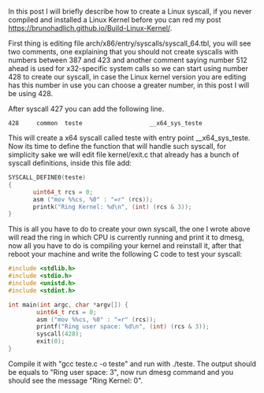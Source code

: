 In this post I will briefly describe how to create a Linux syscall, if you never compiled and installed a Linux Kernel before you
can red my post https://brunohadlich.github.io/Build-Linux-Kernel/.

First thing is editing file arch/x86/entry/syscalls/syscall_64.tbl, you will see two comments, one explaining that you should not
create syscalls with numbers between 387 and 423 and another comment saying number 512 ahead is used for x32-specific system
calls so we can start using number 428 to create our syscall, in case the Linux kernel version you are editing has this number in
use you can choose a greater number, in this post I will be using 428.

After syscall 427 you can add the following line.

```text
428     common  teste                   __x64_sys_teste
```

This will create a x64 syscall called teste with entry point __x64_sys_teste. Now its time to define the function that will
handle such syscall, for simplicity sake we will edit file kernel/exit.c that already has a bunch of syscall definitions, inside
this file add:

```c
SYSCALL_DEFINE0(teste)
{
       uint64_t rcs = 0;
       asm ("mov %%cs, %0" : "=r" (rcs));
       printk("Ring Kernel: %d\n", (int) (rcs & 3));
}
```

This is all you have to do to create your own syscall, the one I wrote above will read the ring in which CPU is currently running
and print it to dmesg, now all you have to do is compiling your kernel and reinstall it, after that reboot your machine and write
the following C code to test your syscall:

```c
#include <stdlib.h>
#include <stdio.h>
#include <unistd.h>
#include <stdint.h>

int main(int argc, char *argv[]) {
        uint64_t rcs = 0;
        asm ("mov %%cs, %0" : "=r" (rcs));
        printf("Ring user space: %d\n", (int) (rcs & 3));
        syscall(428);
        exit(0);
}
```

Compile it with "gcc teste.c -o teste" and run with ./teste. The output should be equals to "Ring user space: 3", now run dmesg
command and you should see the message "Ring Kernel: 0".
